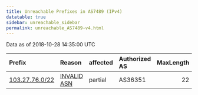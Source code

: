 ```yaml
---
title: Unreachable Prefixes in AS7489 (IPv4)
datatable: true
sidebar: unreachable_sidebar
permalink: unreachable_AS7489-v4.html
---
```


Data as of 2018-10-28 14:35:00 UTC


<div class="datatable-begin"></div>

| Prefix                                                 | Reason                                                                                               | affected   | Authorized AS   |   MaxLength | Anchor                                       |   unreachable /24s |
|:-------------------------------------------------------|:-----------------------------------------------------------------------------------------------------|:-----------|:----------------|------------:|:---------------------------------------------|-------------------:|
| [103.27.76.0/22](https://stat.ripe.net/103.27.76.0/22) | [INVALID ASN](https://rpki-validator.ripe.net/announcement-preview?asn=AS7489&prefix=103.27.76.0/22) | partial    | AS36351         |          22 | [APNIC](unreachable_APNIC_RPKI_Root-v4.html) |                  4 |

<div class="datatable-end"></div>